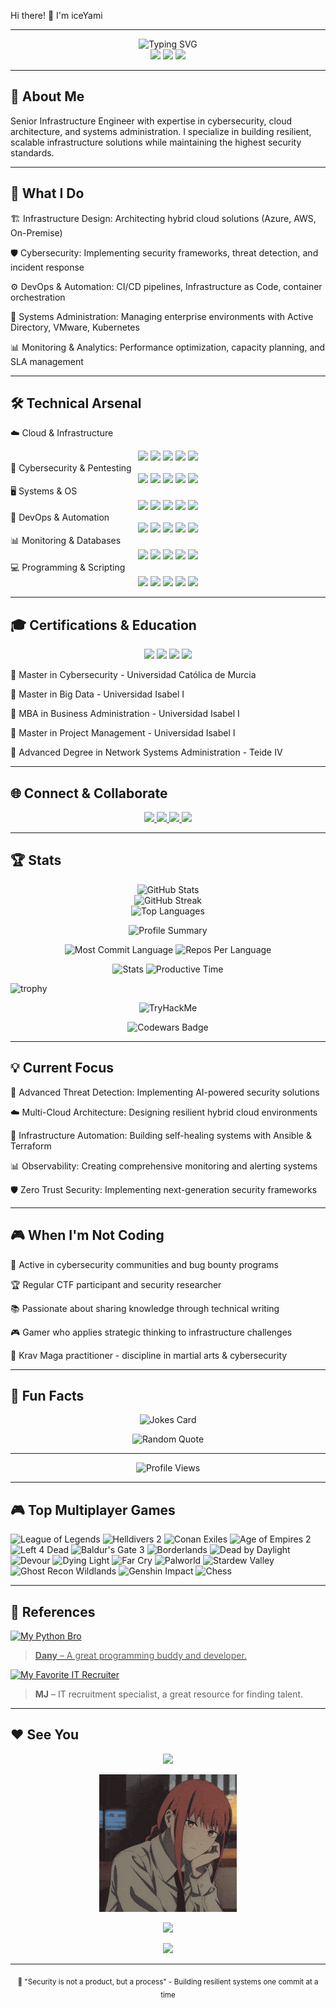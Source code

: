Hi there! 👋 I'm iceYami

<hr style="border-color:blue;">

<div align="center">
  <img src="https://readme-typing-svg.demolab.com?font=Fira+Code&size=32&pause=1000&color=0099FF&center=true&vCenter=true&width=600&lines=Infrastructure+Engineer;Cybersecurity+Specialist;Systems+Administrator;Cloud+%26+DevOps+Expert" alt="Typing SVG" />
</div>
<div align="center">
  <img src="https://img.shields.io/badge/Status-Senior+Infrastructure+Engineer-brightgreen?style=for-the-badge&logo=statuspage&logoColor=white" />
  <img src="https://img.shields.io/badge/Experience-5%2B+Years-blue?style=for-the-badge&logo=clock&logoColor=white" />
  <img src="https://img.shields.io/badge/Specialization-Cybersecurity+%26+Cloud-orange?style=for-the-badge&logo=security&logoColor=white" />
</div>

<hr style="border-color:blue;">

## 🚀 About Me
Senior Infrastructure Engineer with expertise in cybersecurity, cloud architecture, and systems administration. I specialize in building resilient, scalable infrastructure solutions while maintaining the highest security standards.

<hr style="border-color:blue;">

## 🎯 What I Do

🏗️ Infrastructure Design: Architecting hybrid cloud solutions (Azure, AWS, On-Premise)

🛡️ Cybersecurity: Implementing security frameworks, threat detection, and incident response

⚙️ DevOps & Automation: CI/CD pipelines, Infrastructure as Code, container orchestration

🔧 Systems Administration: Managing enterprise environments with Active Directory, VMware, Kubernetes

📊 Monitoring & Analytics: Performance optimization, capacity planning, and SLA management

<hr style="border-color:blue;">

## 🛠️ Technical Arsenal
☁️ Cloud & Infrastructure
<div align="center">
  <img src="https://img.shields.io/badge/Microsoft_Azure-0078D4?style=for-the-badge&logo=microsoft-azure&logoColor=white" />
  <img src="https://img.shields.io/badge/Amazon_AWS-232F3E?style=for-the-badge&logo=amazon-aws&logoColor=white" />
  <img src="https://img.shields.io/badge/VMware-607078?style=for-the-badge&logo=vmware&logoColor=white" />
  <img src="https://img.shields.io/badge/Kubernetes-326CE5?style=for-the-badge&logo=kubernetes&logoColor=white" />
  <img src="https://img.shields.io/badge/Docker-2496ED?style=for-the-badge&logo=docker&logoColor=white" />
</div>
🔐 Cybersecurity & Pentesting
<div align="center">
  <img src="https://img.shields.io/badge/Kali_Linux-557C94?style=for-the-badge&logo=kali-linux&logoColor=white" />
  <img src="https://img.shields.io/badge/Metasploit-2596CD?style=for-the-badge&logo=metasploit&logoColor=white" />
  <img src="https://img.shields.io/badge/Nmap-4682B4?style=for-the-badge&logo=nmap&logoColor=white" />
  <img src="https://img.shields.io/badge/Burp_Suite-FF6633?style=for-the-badge&logo=burp-suite&logoColor=white" />
  <img src="https://img.shields.io/badge/Wireshark-1679A7?style=for-the-badge&logo=wireshark&logoColor=white" />
</div>
🖥️ Systems & OS
<div align="center">
  <img src="https://img.shields.io/badge/Linux-FCC624?style=for-the-badge&logo=linux&logoColor=black" />
  <img src="https://img.shields.io/badge/Windows_Server-0078D6?style=for-the-badge&logo=windows&logoColor=white" />
  <img src="https://img.shields.io/badge/Active_Directory-0078D4?style=for-the-badge&logo=microsoft&logoColor=white" />
  <img src="https://img.shields.io/badge/Ubuntu-E95420?style=for-the-badge&logo=ubuntu&logoColor=white" />
  <img src="https://img.shields.io/badge/Red_Hat-EE0000?style=for-the-badge&logo=redhat&logoColor=white" />
</div>
🔧 DevOps & Automation
<div align="center">
  <img src="https://img.shields.io/badge/Ansible-EE0000?style=for-the-badge&logo=ansible&logoColor=white" />
  <img src="https://img.shields.io/badge/Terraform-623CE4?style=for-the-badge&logo=terraform&logoColor=white" />
  <img src="https://img.shields.io/badge/Jenkins-D24939?style=for-the-badge&logo=jenkins&logoColor=white" />
  <img src="https://img.shields.io/badge/GitLab_CI-FC6D26?style=for-the-badge&logo=gitlab&logoColor=white" />
  <img src="https://img.shields.io/badge/Prometheus-E6522C?style=for-the-badge&logo=prometheus&logoColor=white" />
</div>
📊 Monitoring & Databases
<div align="center">
  <img src="https://img.shields.io/badge/Grafana-F46800?style=for-the-badge&logo=grafana&logoColor=white" />
  <img src="https://img.shields.io/badge/Nagios-2E8B57?style=for-the-badge&logo=nagios&logoColor=white" />
  <img src="https://img.shields.io/badge/SQL_Server-CC2927?style=for-the-badge&logo=microsoft-sql-server&logoColor=white" />
  <img src="https://img.shields.io/badge/PostgreSQL-336791?style=for-the-badge&logo=postgresql&logoColor=white" />
  <img src="https://img.shields.io/badge/MySQL-4479A1?style=for-the-badge&logo=mysql&logoColor=white" />
</div>
💻 Programming & Scripting
<div align="center">
  <img src="https://img.shields.io/badge/Python-3776AB?style=for-the-badge&logo=python&logoColor=white" />
  <img src="https://img.shields.io/badge/Bash-4EAA25?style=for-the-badge&logo=gnu-bash&logoColor=white" />
  <img src="https://img.shields.io/badge/PowerShell-5391FE?style=for-the-badge&logo=powershell&logoColor=white" />
  <img src="https://img.shields.io/badge/JavaScript-F7DF1E?style=for-the-badge&logo=javascript&logoColor=black" />
  <img src="https://img.shields.io/badge/PHP-777BB4?style=for-the-badge&logo=php&logoColor=white" />
</div>

<hr style="border-color:blue;">

## 🎓 Certifications & Education
<div align="center">
  <img src="https://img.shields.io/badge/CISSP-Certified-00A859?style=for-the-badge&logo=isc2&logoColor=white" />
  <img src="https://img.shields.io/badge/CCNP-Cisco_Certified-1BA0D7?style=for-the-badge&logo=cisco&logoColor=white" />
  <img src="https://img.shields.io/badge/LPIC--1-Linux_Professional-FCC624?style=for-the-badge&logo=linux&logoColor=black" />
  <img src="https://img.shields.io/badge/ISO_27001-Information_Security-FF6B35?style=for-the-badge&logo=iso&logoColor=white" />
</div>


🎯 Master in Cybersecurity - Universidad Católica de Murcia

🎯 Master in Big Data - Universidad Isabel I

🎯 MBA in Business Administration - Universidad Isabel I

🎯 Master in Project Management - Universidad Isabel I

🎯 Advanced Degree in Network Systems Administration - Teide IV

<hr style="border-color:blue;">

## 🌐 Connect & Collaborate
<div align="center">
  <a href="https://www.linkedin.com/in/iceyami/">
    <img src="https://img.shields.io/badge/LinkedIn-0077B5?style=for-the-badge&logo=linkedin&logoColor=white" />
  </a>
  <a href="https://github.com/iceYami">
    <img src="https://img.shields.io/badge/GitHub-100000?style=for-the-badge&logo=github&logoColor=white" />
  </a>
  <a href="https://app.hackthebox.com/profile/iceYami">
    <img src="https://img.shields.io/badge/HackTheBox-9FEF00?style=for-the-badge&logo=hackthebox&logoColor=black" />
  </a>
  <a href="https://tryhackme.com/p/iceYami">
    <img src="https://img.shields.io/badge/TryHackMe-212C42?style=for-the-badge&logo=tryhackme&logoColor=white" />
  </a>
</div>

<hr style="border-color:blue;">

## 🏆 Stats
<div align="center">
  <img src="https://github-readme-stats.vercel.app/api?username=iceyami&show_icons=true&theme=radical&hide_border=true&count_private=true" alt="GitHub Stats" />
</div>
<div align="center">
  <img src="https://github-readme-streak-stats.herokuapp.com/?user=iceyami&theme=radical&hide_border=true" alt="GitHub Streak" />
</div>
<div align="center">
  <img src="https://github-readme-stats.vercel.app/api/top-langs/?username=iceyami&layout=compact&theme=radical&hide_border=true" alt="Top Languages" />
</div>

<p align="center">
  <img src="https://github-profile-summary-cards.vercel.app/api/cards/profile-details?username=Imegami&theme=tokyonight" alt="Profile Summary" />
</p>

<p align="center">
  <img src="https://github-profile-summary-cards.vercel.app/api/cards/most-commit-language?username=Imegami&theme=tokyonight" alt="Most Commit Language" />
  <img src="https://github-profile-summary-cards.vercel.app/api/cards/repos-per-language?username=Imegami&theme=tokyonight" alt="Repos Per Language" />
</p>

<p align="center">
  <img src="https://github-profile-summary-cards.vercel.app/api/cards/stats?username=Imegami&theme=tokyonight" alt="Stats" />
  <img src="https://github-profile-summary-cards.vercel.app/api/cards/productive-time?username=Imegami&theme=tokyonight&utcOffset=1" alt="Productive Time" />
</p>

![trophy](https://github-profile-trophy.vercel.app/?username=iceyami)

<p align="center">
  <img src="https://tryhackme-badges.s3.amazonaws.com/iceYami.png" alt="TryHackMe">
</p>

<p align="center">
  <img src="https://www.codewars.com/users/iceYami/badges/large" alt="Codewars Badge">
</p>

<hr style="border-color:blue;">

## 💡 Current Focus

🔐 Advanced Threat Detection: Implementing AI-powered security solutions

☁️ Multi-Cloud Architecture: Designing resilient hybrid cloud environments

🤖 Infrastructure Automation: Building self-healing systems with Ansible & Terraform

📊 Observability: Creating comprehensive monitoring and alerting systems

🛡️ Zero Trust Security: Implementing next-generation security frameworks

<hr style="border-color:blue;">

## 🎮 When I'm Not Coding

🎯 Active in cybersecurity communities and bug bounty programs

🏆 Regular CTF participant and security researcher

📚 Passionate about sharing knowledge through technical writing

🎮 Gamer who applies strategic thinking to infrastructure challenges

🥋 Krav Maga practitioner - discipline in martial arts & cybersecurity
</p>
</p>
<hr style="border-color:blue;">

## 🌟 Fun Facts

<p align="center">
  <img src="https://readme-jokes.vercel.app/api?theme=tokyonight" alt="Jokes Card" />
</p>

<p align="center">
  <img src="https://quotes-github-readme.vercel.app/api?type=horizontal&theme=tokyonight" alt="Random Quote" />
</p>

---

<div align="center">
  <img src="https://komarev.com/ghpvc/?username=iceyami&color=blueviolet&style=for-the-badge" alt="Profile Views" />
</div>

<hr style="border-color:blue;">

## 🎮 Top Multiplayer Games
<p>
  <img src="https://img.shields.io/badge/League_of_Legends-1E90FF?style=flat&logo=riotgames&logoColor=white" alt="League of Legends" />
  <img src="https://img.shields.io/badge/Helldivers_2-565656?style=flat&logo=gamepad&logoColor=white" alt="Helldivers 2" />
  <img src="https://img.shields.io/badge/Conan_Exiles-DA582D?style=flat&logo=conan-exiles&logoColor=white" alt="Conan Exiles" />
  <img src="https://img.shields.io/badge/Age_of_Empires_II-7E4B3A?style=flat&logo=age-of-empires&logoColor=white" alt="Age of Empires 2" />
  <img src="https://img.shields.io/badge/Left_4_Dead-4E8B38?style=flat&logo=left-4-dead&logoColor=white" alt="Left 4 Dead" />
  <img src="https://img.shields.io/badge/Baldurs_Gate_3-7F2F3D?style=flat&logo=baldurs-gate&logoColor=white" alt="Baldur's Gate 3" />
  <img src="https://img.shields.io/badge/Borderlands-9F7C4B?style=flat&logo=borderlands&logoColor=white" alt="Borderlands" />
  <img src="https://img.shields.io/badge/Dead_by_Daylight-9C1F25?style=flat&logo=dead-by-daylight&logoColor=white" alt="Dead by Daylight" />
  <img src="https://img.shields.io/badge/Devour-6A2C2E?style=flat&logo=devour&logoColor=white" alt="Devour" />
  <img src="https://img.shields.io/badge/Dying_Light-FFBF00?style=flat&logo=dying-light&logoColor=black" alt="Dying Light" />
  <img src="https://img.shields.io/badge/Far_Cry-FF6A00?style=flat&logo=far-cry&logoColor=white" alt="Far Cry" />
  <img src="https://img.shields.io/badge/Palworld-5B94FF?style=flat&logo=palworld&logoColor=white" alt="Palworld" />
  <img src="https://img.shields.io/badge/Stardew_Valley-4EAA7C?style=flat&logo=stardew-valley&logoColor=white" alt="Stardew Valley" />
  <img src="https://img.shields.io/badge/Ghost_Recon_Wildlands-7A8DFF?style=flat&logo=ghost-recon&logoColor=white" alt="Ghost Recon Wildlands" />
  <img src="https://img.shields.io/badge/Genshin_Impact-4B9CD3?style=flat&logo=genshin-impact&logoColor=white" alt="Genshin Impact" />
  <img src="https://img.shields.io/badge/Chess-000000?style=flat&logo=chess&logoColor=white" alt="Chess" />
</p>

<hr style="border-color:blue;">

## 📡 References

[![My Python Bro](https://img.shields.io/badge/🐍%20My%20Python%20Bro-%23007ACC.svg?style=for-the-badge&logo=Linkedin&logoColor=white)](https://www.linkedin.com/in/danireve/)  
  <a href="https://www.linkedin.com/in/danireve/">
> **Dany** – A great programming buddy and developer.

 [![My Favorite IT Recruiter](https://img.shields.io/badge/%20🌟My%20Fav%20IT%20Recruiter%20-%23007ACC.svg?style=for-the-badge&logo=Linkedin&logoColor=white)](https://www.linkedin.com/in/mjmartinezleo/)
> **MJ** – IT recruitment specialist, a great resource for finding talent.

<hr style="border-color:blue;">

## ❤️ See You

<p align="center">
    <img src="https://wallpapercave.com/wp/wp10468266.jpg">
</p>

<p align="center">
  <a href="https://www.linkedin.com/in/iceyami/">
    <img src="https://raw.githubusercontent.com/iceYami/Almacen/main/MakimaTalking.gif" />
  </a>
</p>

<p align="center">
  <a href="https://www.linkedin.com/in/iceyami/">
    <img src="https://readme-typing-svg.demolab.com?font=Roboto+Code&size=11&pause=1000&random=false&width=700&height=100&lines=%22When+you+talk+about+%E2%80%9Cnecessary+evil,%E2%80%9D+you%E2%80%99re+using+that+term+to+justify+the+bad+things+you+do.%22" />
  </a>
</p>

<p align="center">
  <a href="https://www.linkedin.com/in/iceyami/">
    <img src="https://raw.githubusercontent.com/iceYami/Warehouse/main/Jamming.gif" width="400" />
  </a>
</p>

<hr style="border-color:blue;">
<p></p>

<div align="center">
  <sub>💫 "Security is not a product, but a process" - Building resilient systems one commit at a time</sub>
</div>
